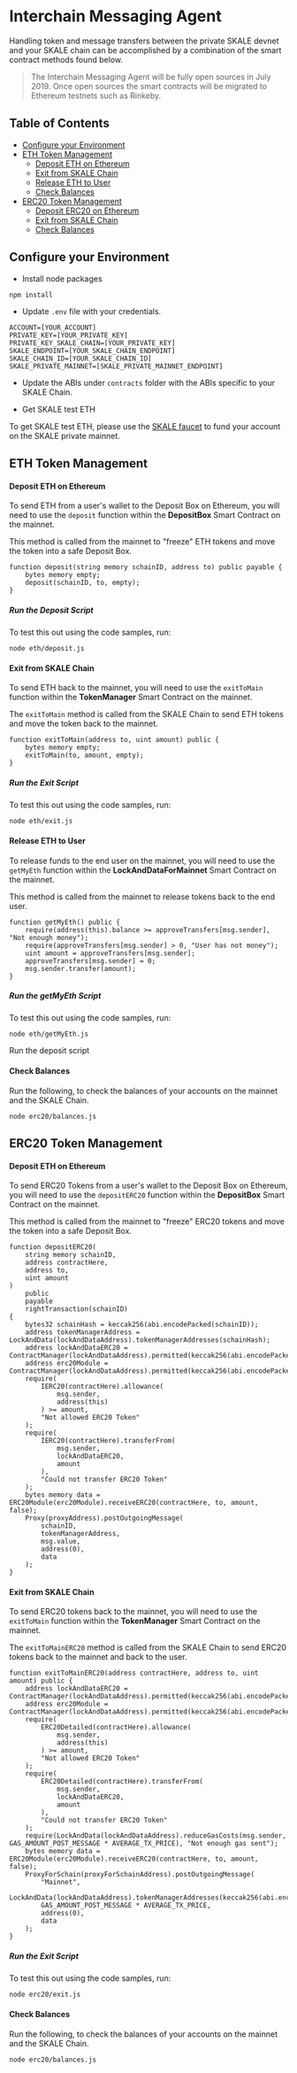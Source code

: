 
# Interchain Messaging Agent

Handling token and message transfers between the private SKALE devnet and your SKALE chain can be accomplished by a combination of the smart contract methods found below.

> The Interchain Messaging Agent will be fully open sources in July 2019. Once open sources the smart contracts will be migrated to Ethereum testnets such as Rinkeby.


## Table of Contents

    

 - [Configure your Environment](#configure)
 - [ETH Token Management](#eth)
     - [Deposit ETH on Ethereum](#deposit_eth)
     - [Exit from SKALE Chain](#exit_eth)
     - [Release ETH to User](#release_eth)
     - [Check Balances](#balances_eth)
 - [ERC20 Token Management](#erc20)
     - [Deposit ERC20 on Ethereum](#deposit_erc20)
     - [Exit from SKALE Chain](#exit_erc20)
     - [Check Balances](#balances_erc20)
    
<a name="configure"></a>
## Configure your Environment
    
+ Install node packages

```
npm install
```

+ Update `.env` file with your credentials.

```
ACCOUNT=[YOUR_ACCOUNT]
PRIVATE_KEY=[YOUR_PRIVATE_KEY]
PRIVATE_KEY_SKALE_CHAIN=[YOUR_PRIVATE_KEY]
SKALE_ENDPOINT=[YOUR_SKALE_CHAIN_ENDPOINT]
SKALE_CHAIN_ID=[YOUR_SKALE_CHAIN_ID]
SKALE_PRIVATE_MAINNET=[SKALE_PRIVATE_MAINNET_ENDPOINT]
```

+ Update the ABIs under `contracts` folder with the ABIs specific to your SKALE Chain.

+ Get SKALE test ETH

To get SKALE test ETH,  please use the [SKALE faucet](http://faucet.skalelabs.com/) to fund your account on the SKALE private mainnet.

<a name="eth"></a>
## ETH Token Management

<a name="deposit_eth"></a>
#### Deposit ETH on Ethereum

 To send ETH from a user's wallet to the Deposit Box on Ethereum, you will need to use the `deposit` function within the **DepositBox** Smart Contract on the mainnet.  
  
This method is called from the mainnet to "freeze" ETH tokens and move the token into a safe Deposit Box.

```
function deposit(string memory schainID, address to) public payable {
    bytes memory empty;
    deposit(schainID, to, empty);
}
```

##### Run the Deposit Script

To test this out using the code samples, run:

```
node eth/deposit.js
```

<a name="exit_eth"></a>
#### Exit from SKALE Chain

 To send ETH back to the mainnet, you will need to use the `exitToMain` function within the **TokenManager** Smart Contract on the mainnet.  
  
The `exitToMain` method is called from the SKALE Chain to send ETH tokens and move the token back to the mainnet.

```
function exitToMain(address to, uint amount) public {
    bytes memory empty;
    exitToMain(to, amount, empty);
}
```

##### Run the Exit Script

To test this out using the code samples, run:

```
node eth/exit.js
```

<a name="release_eth"></a>
#### Release ETH to User

To release funds to the end user on the mainnet, you will need to use the `getMyEth` function within the **LockAndDataForMainnet** Smart Contract on the mainnet.  
  
This method is called from the mainnet to release tokens back to the end user.

```
function getMyEth() public {
    require(address(this).balance >= approveTransfers[msg.sender], "Not enough money");
    require(approveTransfers[msg.sender] > 0, "User has not money");
    uint amount = approveTransfers[msg.sender];
    approveTransfers[msg.sender] = 0;
    msg.sender.transfer(amount);
}
```

##### Run the getMyEth Script

To test this out using the code samples, run:
```
node eth/getMyEth.js
```


Run the deposit script


<a name="balances_eth"></a>
#### Check Balances

Run the following, to check the balances of your accounts on the mainnet and the SKALE Chain.  

```
node erc20/balances.js
```
<a name="erc20"></a>
## ERC20 Token Management

<a name="deposit_erc20"></a>
#### Deposit ETH on Ethereum

 To send ERC20 Tokens from a user's wallet to the Deposit Box on Ethereum, you will need to use the `depositERC20` function within the **DepositBox** Smart Contract on the mainnet.  
  
This method is called from the mainnet to "freeze" ERC20 tokens and move the token into a safe Deposit Box.

```
function depositERC20(
    string memory schainID,
    address contractHere,
    address to,
    uint amount
)
    public
    payable
    rightTransaction(schainID)
{
    bytes32 schainHash = keccak256(abi.encodePacked(schainID));
    address tokenManagerAddress = LockAndData(lockAndDataAddress).tokenManagerAddresses(schainHash);
    address lockAndDataERC20 = ContractManager(lockAndDataAddress).permitted(keccak256(abi.encodePacked("LockAndDataERC20")));
    address erc20Module = ContractManager(lockAndDataAddress).permitted(keccak256(abi.encodePacked("ERC20Module")));
    require(
        IERC20(contractHere).allowance(
            msg.sender,
            address(this)
        ) >= amount,
        "Not allowed ERC20 Token"
    );
    require(
        IERC20(contractHere).transferFrom(
            msg.sender,
            lockAndDataERC20,
            amount
        ),
        "Could not transfer ERC20 Token"
    );
    bytes memory data = ERC20Module(erc20Module).receiveERC20(contractHere, to, amount, false);
    Proxy(proxyAddress).postOutgoingMessage(
        schainID,
        tokenManagerAddress,
        msg.value,
        address(0),
        data
    );
}
```

<a name="exit_erc20"></a>
#### Exit from SKALE Chain

 To send ERC20 tokens back to the mainnet, you will need to use the `exitToMain` function within the **TokenManager** Smart Contract on the mainnet.  
  
The `exitToMainERC20` method is called from the SKALE Chain to send ERC20 tokens back to the mainnet and back to the user.

```
function exitToMainERC20(address contractHere, address to, uint amount) public {
    address lockAndDataERC20 = ContractManager(lockAndDataAddress).permitted(keccak256(abi.encodePacked("LockAndDataERC20")));
    address erc20Module = ContractManager(lockAndDataAddress).permitted(keccak256(abi.encodePacked("ERC20Module")));
    require(
        ERC20Detailed(contractHere).allowance(
            msg.sender,
            address(this)
        ) >= amount,
        "Not allowed ERC20 Token"
    );
    require(
        ERC20Detailed(contractHere).transferFrom(
            msg.sender,
            lockAndDataERC20,
            amount
        ),
        "Could not transfer ERC20 Token"
    );
    require(LockAndData(lockAndDataAddress).reduceGasCosts(msg.sender, GAS_AMOUNT_POST_MESSAGE * AVERAGE_TX_PRICE), "Not enough gas sent");
    bytes memory data = ERC20Module(erc20Module).receiveERC20(contractHere, to, amount, false);
    ProxyForSchain(proxyForSchainAddress).postOutgoingMessage(
        "Mainnet",
        LockAndData(lockAndDataAddress).tokenManagerAddresses(keccak256(abi.encodePacked("Mainnet"))),
        GAS_AMOUNT_POST_MESSAGE * AVERAGE_TX_PRICE,
        address(0),
        data
    );
}
```

##### Run the Exit Script

To test this out using the code samples, run:

```
node erc20/exit.js
```

<a name="balances_erc20"></a>
#### Check Balances

Run the following, to check the balances of your accounts on the mainnet and the SKALE Chain.  

```
node erc20/balances.js
```